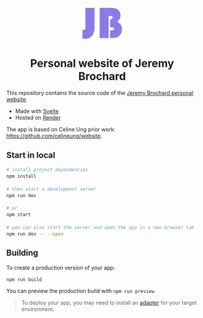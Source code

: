 <p align="center">
  <a href="https://jeremybrochard.dev">
    <img alt="JB logo" src="./static/favicon.png" width="120" />
  </a>
</p>
<h1 align="center">
  Personal website of Jeremy Brochard
</h1>

This repository contains the source code of the [Jeremy Brochard personal website](https://jeremybrochard.dev).

- Made with [Svelte](https://svelte.dev/)
- Hosted on [Render](https://render.com/)

The app is based on Celine Ung prior work: https://github.com/celineung/website.

## Start in local

```bash
# install project dependencies
npm install

# then start a development server
npm run dev 

# or 
npm start

# you can also start the server and open the app in a new browser tab
npm run dev -- --open
```

## Building

To create a production version of your app:

```bash
npm run build
```

You can preview the production build with `npm run preview`.

> To deploy your app, you may need to install an [adapter](https://kit.svelte.dev/docs/adapters) for your target environment.
